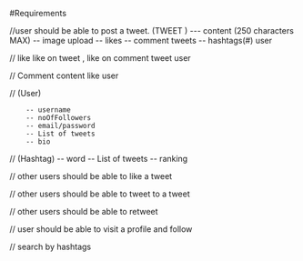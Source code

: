 #Requirements

//user should be able to post a tweet.
  (TWEET )
       --- content (250 characters MAX)
        -- image upload
        -- likes 
        -- comment tweets 
        -- hashtags(#)
        user

// like
            like on tweet , like on comment tweet 
         user

// Comment
        content 
        like
        user

// (User) 
        
        -- username 
        -- noOfFollowers
        -- email/password
        -- List of tweets 
        -- bio

// (Hashtag)
    -- word
    -- List of tweets 
    -- ranking



// other users should be able to like a tweet

// other users should be able to tweet to a tweet

// other users should be able to retweet

// user should be able to visit a profile and follow

// search by hashtags 
